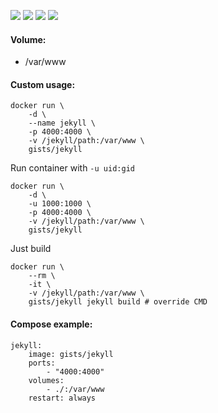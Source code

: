 ![](https://img.shields.io/badge/Jekyll-3.2.1-brightgreen.svg) ![](https://img.shields.io/badge/Alpine-3.4-brightgreen.svg) ![](https://img.shields.io/docker/stars/gists/jekyll.svg) ![](https://img.shields.io/docker/pulls/gists/jekyll.svg)

#### Volume:

- /var/www

#### Custom usage:

    docker run \
        -d \
        --name jekyll \
        -p 4000:4000 \
        -v /jekyll/path:/var/www \
        gists/jekyll

Run container with `-u uid:gid`

    docker run \
        -d \
        -u 1000:1000 \
        -p 4000:4000 \
        -v /jekyll/path:/var/www \
        gists/jekyll

Just build

    docker run \
        --rm \
        -it \
        -v /jekyll/path:/var/www \
        gists/jekyll jekyll build # override CMD

#### Compose example:

    jekyll:
        image: gists/jekyll
        ports:
            - "4000:4000"
        volumes:
            - ./:/var/www
        restart: always
